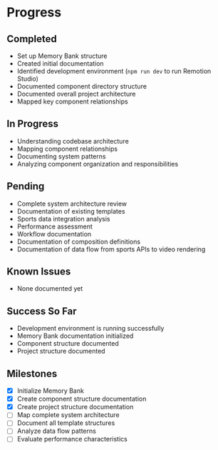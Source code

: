 # Progress

## Completed

- Set up Memory Bank structure
- Created initial documentation
- Identified development environment (`npm run dev` to run Remotion Studio)
- Documented component directory structure
- Documented overall project architecture
- Mapped key component relationships

## In Progress

- Understanding codebase architecture
- Mapping component relationships
- Documenting system patterns
- Analyzing component organization and responsibilities

## Pending

- Complete system architecture review
- Documentation of existing templates
- Sports data integration analysis
- Performance assessment
- Workflow documentation
- Documentation of composition definitions
- Documentation of data flow from sports APIs to video rendering

## Known Issues

- None documented yet

## Success So Far

- Development environment is running successfully
- Memory Bank documentation initialized
- Component structure documented
- Project structure documented

## Milestones

- [x] Initialize Memory Bank
- [x] Create component structure documentation
- [x] Create project structure documentation
- [ ] Map complete system architecture
- [ ] Document all template structures
- [ ] Analyze data flow patterns
- [ ] Evaluate performance characteristics
